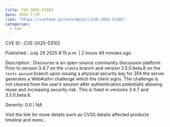 ```yaml
--- 
title: CVE-2025-53102
date: 2025-7-29
lien: "https://cvefeed.io/vuln/detail/CVE-2025-53102"
categories:
  - cve
---
```


CVE ID : CVE-2025-53102

Published :  July 29
2025
8:15 p.m. | 2 hours
49 minutes ago

Description : Discourse is an open-source community discussion platform. Prior to version 3.4.7 on the `stable` branch and version 3.5.0.beta.8 on the `tests-passed` branch
upon issuing a physical security key for 2FA
the server generates a WebAuthn challenge
which the client signs. The challenge is not cleared from the user’s session after authentication
potentially allowing reuse and increasing security risk. This is fixed in versions 3.4.7 and 3.5.0.beta.8.

Severity: 0.0 | NA

Visit the link for more details
such as CVSS details
affected products
timeline
and more...
